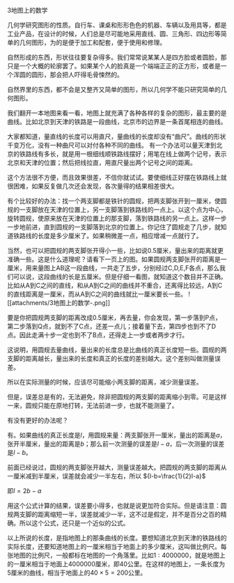
3地图上的数学

几何学研究图形的性质。自行车、课桌和形形色色的机器、车辆以及用具等，都是工业产品，在设计的时候，人们总是尽可能地采用直线、圆、三角形、四边形等简单的几何图形，为的是便于加工和配套，便于使用和修理。

自然形成的东西，形状往往要复杂得多。我们常常说某某人是四方脸或者圆脸，那只是一个大概的轮廓罢了。如果某个人的脸真是一个端端正正的正方形，或者是一个浑圆的圆形，那会把人吓得毛骨悚然的。

自然界里的东西，都不会是又整齐又简单的图形，所以几何学不能只研究简单的几何图形。

我们翻开一本地图来看一看，地图上就充满了各种各样的复杂的图形，最主要的是曲线。比如北京到天津的铁路是一段曲线，北京市的边界是一条首尾相连的曲线。

大家都知道，量直线的长度可以用直尺，量曲线的长度却没有“曲尺”。曲线的形状千变万化，没有一种曲尺可以对付各种不同的曲线。
有一个办法可以量天津到北京的铁路线有多长，就是用一根细线顺铁路线摆好；用笔在线上做两个记号，表示北京和天津的位置；然后把线拉直，用直尺量出两个记号之间的距离。

这个方法很不方便，而且效果很差，不信你就试试。要使细线正好摆在铁路线上就很困难，如果反复做几次还会发现，各次量得的结果相差很大。

有个比较好的办法：找一个两支脚都是铁针的圆规，把两支脚张开到一厘米，使圆规的一支脚放在天津的位置上，另一支脚落到铁路线的一点上。以这个点为中心，旋转圆规，使原来放在天津的位置上的那支脚，落到铁路线的另一点上。这样一步一步地前进，直到圆规的一支脚落到北京的位置上。你记住了圆规走了几步，就知道铁路线的长度是多少厘米了。如果稍微差一点，相应增减一点就行了。

当然，也可以把圆规的两支脚张开得小一些，比如说0.5厘米，量出来的距离就更准确一些。这是什么道理呢？请看下一页上的图。如果圆规两支脚张开的距离是一厘米，用来量图上AB这一段曲线，一共走了五步，分别经过C,D,E,F各点，那么我们可以说，这段曲线的长是五厘米。但是仔细一看图，就知道这个数目并不正确。比如从A到C之间的直线，和从A到C之间的曲线并不重合，还离得比较远，A到C的直线距离是一厘米，而从A到C之间的曲线就比一厘米要长一些。
![[attachments/3地图上的数学-.png]]



要是你把圆规两支脚的距离改成0.5厘米，再去量，你会发现，第一步落到P点，第二步落到Q点，就到不了C点，还差一点儿；接着量下去，第四步也到不了D点。因此走满十步一定也到不了B点，还得走上一步或者两步才行。

这说明，用圆规去量曲线，量出来的长度总是比曲线的真正长度短一些。圆规的两支脚的距离越长，量出来的长度和真正的长度的差别越大。这个差别叫做测量误差。

所以在实际测量的时候，应该尽可能缩小两支脚的距离，减少测量误差。

但是，误差总是有的，无法避免，除非把圆规的两支脚的距离缩小到零。可是这样一来，圆规只能在原地打转，无法前进一步，也就不能测量了。

有没有更好的办法呢？

有。如果曲线的真正长度是${l}$，用圆规来量：两支脚张开一厘米，量出的距离是$a$，张开半厘米，量出的距离是$b$；那么前一次测量的误差是${l-a}$，后一次测量的误差是${l-b}$。

前面已经说过，圆规的两支脚张开越大，测量误差越大。把圆规的两支脚的距离从一厘米减到半厘米，误差就会减少一半左右，所以
${l-b=\frac{1}{2}l-a}$

即${l=2b-a}$

用这个公式计算的结果，误差要小得多，也就是说更加符合实际。但是请注意：圆规两支脚的距离缩短一半，误差就减少一半，这不过是假定，并不是百分之百的精确。所以这个公式，还只是一个近似的公式。

以上所说的长度，是指地图上的那条曲线的长度。要想知道北京到天津的铁路线的实际长度，还要知道地图上的一厘米相当于地面上的多少厘米，这叫做比例尺。每张地图的比例尺，一般都标在地图的一个角落里。比如${1:4000000}$，就是地图上的一厘米相当于地面上4000000厘米，即40公里。在这样的地图上，一条长度为5厘米的曲线，相当于地面上的${40\times5=200}$公里。


